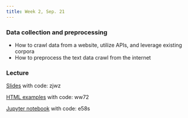 ```yaml
---
title: Week 2, Sep. 21
---
```


### Data collection and preprocessing
- How to crawl data from a website, utilize APIs, and leverage existing corpora
- How to preprocess the text data crawl from the internet
  

### Lecture
[Slides](https://pan.baidu.com/s/1RfPR0FneIppYNUH1F4ILOw) with code: zjwz 

[HTML examples](https://pan.baidu.com/s/14SOjAVrucIUe1CCSMRglKw) with code: ww72

[Jupyter notebook](https://pan.baidu.com/s/1ohw460auiIEqhMcvEMUehQ) with code: e58s
